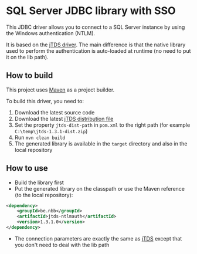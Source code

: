 # SQL Server JDBC library with SSO

This JDBC driver allows you to connect to a SQL Server instance by using the Windows authentication (NTLM).

It is based on the [jTDS driver](http://jtds.sourceforge.net/). The main difference is that the native library used to perform the authentication is auto-loaded at runtime (no need to put it on the lib path).

## How to build

This project uses [Maven](http://maven.apache.org/) as a project builder.

To build this driver, you need to:

1. Download the latest source code
2. Download the latest [jTDS distribution file](http://sourceforge.net/projects/jtds/files/)
3. Set the property `jtds-dist-path` in `pom.xml` to the right path (for example `C:\temp\jtds-1.3.1-dist.zip`)
4. Run `mvn clean build`
5. The generated library is available in the `target` directory and also in the local repository

## How to use

* Build the library first
* Put the generated library on the classpath or use the Maven reference (to the local repository):
```xml
<dependency>
	<groupId>be.nbb</groupId>
	<artifactId>jtds-ntlmauth</artifactId>
	<version>1.3.1.0</version>
</dependency>
```
* The connection parameters are exactly the same as [jTDS](http://jtds.sourceforge.net/doc.html) except that you don't need to deal with the lib path

